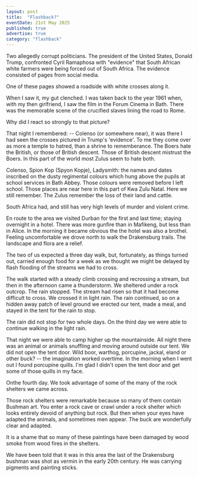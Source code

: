 ```yaml
---
layout: post
title:  "Flashback?"
eventDate: 21st May 2025
published: true
advertise: true
category: "flashback"
---
```


Two allegedly corrupt politicians. The president of the United States, Donald Trump, confronted Cyril Ramaphosa with "evidence" that South African white farmers were being forced out of South Africa. The evidence consisted of pages from social media. 

One of these pages showed a roadside with white crosses along it. 

When I saw it, my gut clenched. I was taken back to the year 1961 when, with my then girlfriend, I saw the film in the Forum Cinema in Bath. There was the memorable scene of the crucified slaves lining the road to Rome.

Why did I react so strongly to that picture?

That night I remembered: -- Colenso (or somewhere near), it was there I had seen the crosses pictured in Trump's 'evidence'. To me they come over as more a temple to hatred, than a shrine to rememberance. The Boers hate the British, or those of British descent. Those of British descent mistrust the Boers. In this part of the world most Zulus seem to hate both.

Colenso, Spion Kop (Spyon Kopje), Ladysmith: the names and dates inscribed on the dusty regimental colours which hung above the pupils at school services in Bath Abbey. Those colours were removed before I left school. Those places are near here in this part of Kwa Zulu Natal. Here we still remember. The Zulus remember the loss of their land and cattle.

South Africa had, and still has very high levels of murder and violent crime. 

En route to the area we visited Durban for the first and last time; staying overnight in a hotel. There was more gunfire than in Mafikeng, but less than in Alice. In the morning it became obvious the the hotel was also a brothel. Feeling uncomfortable we drove north to walk the Drakensburg trails. The landscape and flora are a relief.

The two of us expected a three day walk, but, fortunately, as things turned out, carried enough food for a week as we thought we might be delayed by flash flooding of the streams we had to cross. 

The walk started with a steady climb crossing and recrossing a stream, but then in the afternoon came a thunderstorm. We sheltered under a rock outcrop. The rain stopped. The stream had risen so that it had become difficult to cross. We crossed it in light rain. The rain continued, so on a hidden away patch of level ground we erected our tent, made a meal, and stayed in the tent for the rain to stop. 

The rain did not stop for two whole days. On the third day we were able to continue walking in the light rain. 

That night we were able to camp higher up the mountainside. All night there was an animal or animals snuffling and moving around outside our tent. We did not open the tent door. Wild boor, warthog, porcupine, jackal, eland or other buck? -- the imagination worked overtime. In the morning when I went out I found porcupine quills. I'm glad I didn't open the tent door and get some of those quills in my face.

Onthe fourth day. We took advantage of some of the many of the rock shelters we came across. 

Those rock shelters were remarkable because so many of them contain Bushman art. You enter a rock cave or crawl under a rock shelter which looks entirely devoid of anything but rock. But then when your eyes have adapted the animals, and sometimes men appear. The buck are wonderfully clear and adapted.

It is a shame that so many of these paintings have been damaged by wood smoke from wood fires in the shelters.

We have been told that it was in this area the last of the Drakensburg bushman was shot as vermin in the early 20th century. He was carrying pigments and painting sticks.
